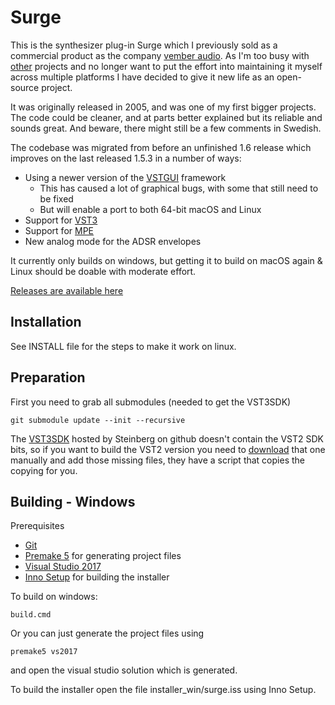 # Surge

This is the synthesizer plug-in Surge which I previously sold as a commercial product as the company [vember audio](http://vemberaudio.se). 
As I'm too busy with [other](http://bitwig.com) projects and no longer want to put the effort into maintaining it myself across multiple platforms I have decided to give it new life as an open-source project.

It was originally released in 2005, and was one of my first bigger projects. The code could be cleaner, and at parts better explained but its reliable and sounds great. And beware, there might still be a few comments in Swedish.

The codebase was migrated from before an unfinished 1.6 release which improves on the last released 1.5.3 in a number of ways:

* Using a newer version of the [VSTGUI](https://github.com/steinbergmedia/vstgui) framework
  * This has caused a lot of graphical bugs, with some that still need to be fixed
  * But will enable a port to both 64-bit macOS and Linux
* Support for [VST3](https://www.steinberg.net/en/company/technologies/vst3.html)
* Support for [MPE](https://www.midi.org/articles-old/midi-polyphonic-expression-mpe)
* New analog mode for the ADSR envelopes   

It currently only builds on windows, but getting it to build on macOS again & Linux should be doable with moderate effort.

[Releases are available here](https://github.com/kurasu/surge/releases)

## Installation
See INSTALL file for the steps to make it work on linux.

## Preparation

First you need to grab all submodules (needed to get the VST3SDK)

```
git submodule update --init --recursive
```

The [VST3SDK](https://github.com/steinbergmedia/vst3sdk) hosted by Steinberg on github doesn't contain the VST2 SDK bits, so if you want to build the VST2 version you need to [download](https://www.steinberg.net/vst3sdk) that one manually and add those missing files, they have a script that copies the copying for you.

## Building - Windows

Prerequisites

* [Git](https://git-scm.com/downloads)
* [Premake 5](https://premake.github.io/download.html#v5) for generating project files
* [Visual Studio 2017](https://visualstudio.microsoft.com/downloads/)
* [Inno Setup](http://jrsoftware.org/isdl.php) for building the installer

To build on windows:

```
build.cmd
```

Or you can just generate the project files using

```
premake5 vs2017
```

and open the visual studio solution which is generated.

To build the installer open the file installer_win/surge.iss using Inno Setup.
